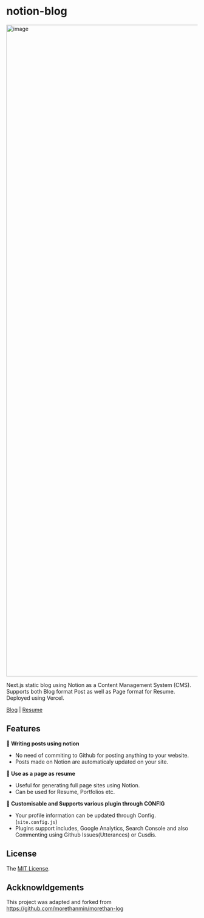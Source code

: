# notion-blog

<img width="1715" alt="image" src="https://user-images.githubusercontent.com/62310972/227077720-255883b0-e263-4319-8113-3e582b17d36e.png">

Next.js static blog using Notion as a Content Management System (CMS). Supports both Blog format Post as well as Page format for Resume. Deployed using Vercel.

[Blog](https://blog.shrijishah.com) | [Resume](https://blog.shrijishah.com/resume)

## Features

**📒 Writing posts using notion**

- No need of commiting to Github for posting anything to your website.
- Posts made on Notion are automaticaly updated on your site.

**📄 Use as a page as resume**

- Useful for generating full page sites using Notion.
- Can be used for Resume, Portfolios etc.

**🤖 Customisable and Supports various plugin through CONFIG**

- Your profile information can be updated through Config. (`site.config.js`)
- Plugins support includes, Google Analytics, Search Console and also Commenting using Github Issues(Utterances) or Cusdis.

## License

The [MIT License](LICENSE).

## Ackknowldgements
This project was adapted and forked  from https://github.com/morethanmin/morethan-log 
